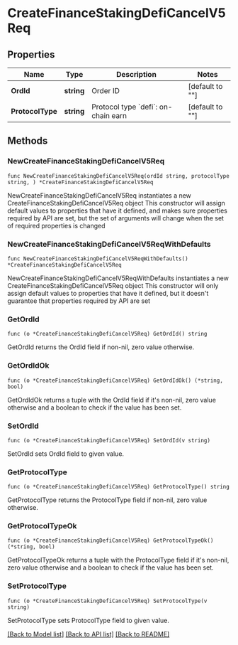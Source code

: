 # CreateFinanceStakingDefiCancelV5Req

## Properties

Name | Type | Description | Notes
------------ | ------------- | ------------- | -------------
**OrdId** | **string** | Order ID | [default to ""]
**ProtocolType** | **string** | Protocol type  &#x60;defi&#x60;: on-chain earn | [default to ""]

## Methods

### NewCreateFinanceStakingDefiCancelV5Req

`func NewCreateFinanceStakingDefiCancelV5Req(ordId string, protocolType string, ) *CreateFinanceStakingDefiCancelV5Req`

NewCreateFinanceStakingDefiCancelV5Req instantiates a new CreateFinanceStakingDefiCancelV5Req object
This constructor will assign default values to properties that have it defined,
and makes sure properties required by API are set, but the set of arguments
will change when the set of required properties is changed

### NewCreateFinanceStakingDefiCancelV5ReqWithDefaults

`func NewCreateFinanceStakingDefiCancelV5ReqWithDefaults() *CreateFinanceStakingDefiCancelV5Req`

NewCreateFinanceStakingDefiCancelV5ReqWithDefaults instantiates a new CreateFinanceStakingDefiCancelV5Req object
This constructor will only assign default values to properties that have it defined,
but it doesn't guarantee that properties required by API are set

### GetOrdId

`func (o *CreateFinanceStakingDefiCancelV5Req) GetOrdId() string`

GetOrdId returns the OrdId field if non-nil, zero value otherwise.

### GetOrdIdOk

`func (o *CreateFinanceStakingDefiCancelV5Req) GetOrdIdOk() (*string, bool)`

GetOrdIdOk returns a tuple with the OrdId field if it's non-nil, zero value otherwise
and a boolean to check if the value has been set.

### SetOrdId

`func (o *CreateFinanceStakingDefiCancelV5Req) SetOrdId(v string)`

SetOrdId sets OrdId field to given value.


### GetProtocolType

`func (o *CreateFinanceStakingDefiCancelV5Req) GetProtocolType() string`

GetProtocolType returns the ProtocolType field if non-nil, zero value otherwise.

### GetProtocolTypeOk

`func (o *CreateFinanceStakingDefiCancelV5Req) GetProtocolTypeOk() (*string, bool)`

GetProtocolTypeOk returns a tuple with the ProtocolType field if it's non-nil, zero value otherwise
and a boolean to check if the value has been set.

### SetProtocolType

`func (o *CreateFinanceStakingDefiCancelV5Req) SetProtocolType(v string)`

SetProtocolType sets ProtocolType field to given value.



[[Back to Model list]](../README.md#documentation-for-models) [[Back to API list]](../README.md#documentation-for-api-endpoints) [[Back to README]](../README.md)


